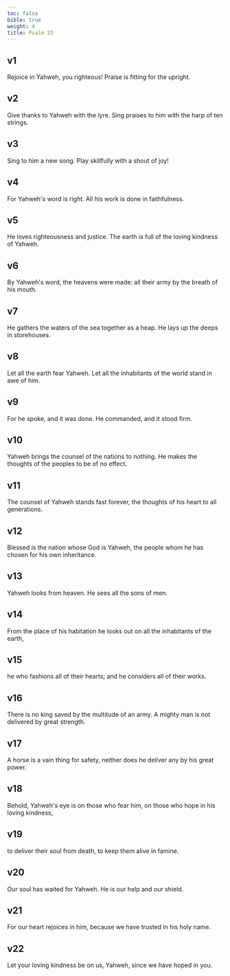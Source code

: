 ```yaml
---
toc: false
bible: true
weight: 4
title: Psalm 33
---
```




## v1 
Rejoice in Yahweh, you righteous! Praise is fitting for the upright. 

## v2 
Give thanks to Yahweh with the lyre. Sing praises to him with the harp of ten strings. 

## v3 
Sing to him a new song. Play skillfully with a shout of joy! 

## v4 
For Yahweh's word is right. All his work is done in faithfulness. 

## v5 
He loves righteousness and justice. The earth is full of the loving kindness of Yahweh. 

## v6 
By Yahweh's word, the heavens were made: all their army by the breath of his mouth. 

## v7 
He gathers the waters of the sea together as a heap. He lays up the deeps in storehouses. 

## v8 
Let all the earth fear Yahweh. Let all the inhabitants of the world stand in awe of him. 

## v9 
For he spoke, and it was done. He commanded, and it stood firm. 

## v10 
Yahweh brings the counsel of the nations to nothing. He makes the thoughts of the peoples to be of no effect. 

## v11 
The counsel of Yahweh stands fast forever, the thoughts of his heart to all generations. 

## v12 
Blessed is the nation whose God is Yahweh, the people whom he has chosen for his own inheritance. 

## v13 
Yahweh looks from heaven. He sees all the sons of men. 

## v14 
From the place of his habitation he looks out on all the inhabitants of the earth, 

## v15 
he who fashions all of their hearts; and he considers all of their works. 

## v16 
There is no king saved by the multitude of an army. A mighty man is not delivered by great strength. 

## v17 
A horse is a vain thing for safety, neither does he deliver any by his great power. 

## v18 
Behold, Yahweh's eye is on those who fear him, on those who hope in his loving kindness, 

## v19 
to deliver their soul from death, to keep them alive in famine. 

## v20 
Our soul has waited for Yahweh. He is our help and our shield. 

## v21 
For our heart rejoices in him, because we have trusted in his holy name. 

## v22 
Let your loving kindness be on us, Yahweh, since we have hoped in you.
